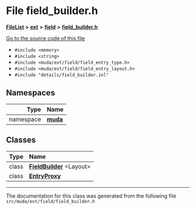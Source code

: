 

# File field\_builder.h



[**FileList**](files.md) **>** [**ext**](dir_dee31a662aa40cb7fc08cb07824f4a9a.md) **>** [**field**](dir_67616bafb1e973d10aec465c6be4ad46.md) **>** [**field\_builder.h**](field__builder_8h.md)

[Go to the source code of this file](field__builder_8h_source.md)



* `#include <memory>`
* `#include <string>`
* `#include <muda/ext/field/field_entry_type.h>`
* `#include <muda/ext/field/field_entry_layout.h>`
* `#include "details/field_builder.inl"`













## Namespaces

| Type | Name |
| ---: | :--- |
| namespace | [**muda**](namespacemuda.md) <br> |


## Classes

| Type | Name |
| ---: | :--- |
| class | [**FieldBuilder**](classmuda_1_1_field_builder.md) &lt;Layout&gt;<br> |
| class | [**EntryProxy**](classmuda_1_1_field_builder_1_1_entry_proxy.md) <br> |



















































------------------------------
The documentation for this class was generated from the following file `src/muda/ext/field/field_builder.h`

